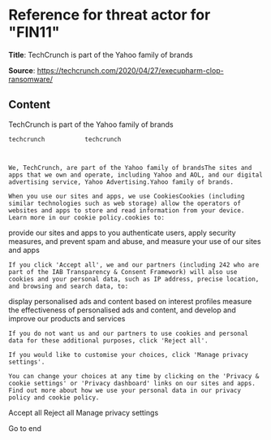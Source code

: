 # Reference for threat actor for "FIN11"

**Title**: TechCrunch is part of the Yahoo family of brands

**Source**: https://techcrunch.com/2020/04/27/execupharm-clop-ransomware/

## Content



TechCrunch is part of the Yahoo family of brands














    techcrunch           techcrunch     



    We, TechCrunch, are part of the Yahoo family of brandsThe sites and apps that we own and operate, including Yahoo and AOL, and our digital advertising service, Yahoo Advertising.Yahoo family of brands.

    When you use our sites and apps, we use CookiesCookies (including similar technologies such as web storage) allow the operators of websites and apps to store and read information from your device. Learn more in our cookie policy.cookies to:


provide our sites and apps to you
authenticate users, apply security measures, and prevent spam and abuse, and
measure your use of our sites and apps



    If you click 'Accept all', we and our partners (including 242 who are part of the IAB Transparency & Consent Framework) will also use cookies and your personal data, such as IP address, precise location, and browsing and search data, to:


display personalised ads and content based on interest profiles
measure the effectiveness of personalised ads and content, and
develop and improve our products and services

    If you do not want us and our partners to use cookies and personal data for these additional purposes, click 'Reject all'.

    If you would like to customise your choices, click 'Manage privacy settings'.

    You can change your choices at any time by clicking on the 'Privacy & cookie settings' or 'Privacy dashboard' links on our sites and apps. Find out more about how we use your personal data in our privacy policy and cookie policy.








Accept all
Reject all
Manage privacy settings





Go to end
                    












